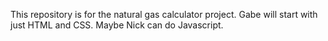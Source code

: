 This repository is for the natural gas calculator project. Gabe will start with just HTML and CSS. Maybe Nick can do Javascript.
